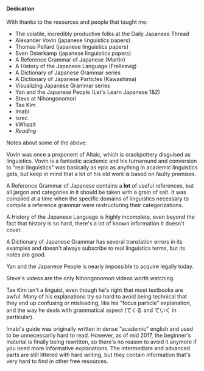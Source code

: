 #### Dedication

With thanks to the resources and people that taught me:

- The volatile, incredibly productive folks at the Daily Japanese Thread
- Alexander Vovin (japanese linguistics papers)
- Thomas Pellard (japanese linguistics papers)
- Sven Osterkamp (japanese linguistics papers)
- A Reference Grammar of Japanese (Martin)
- A History of the Japanese Language (Frellesvig)
- A Dictionary of Japanese Grammar series
- A Dictionary of Japanese Particles (Kawashima)
- Visualizing Japanese Grammar series
- Yan and the Japanese People (Let's Learn Japanese 1&2)
- Steve at Nihongonomori
- Tae Kim
- Imabi
- Ixrec
- kWhazit
- _Reading_

Notes about some of the above:

Vovin was once a proponent of Altaic, which is crackpottery disguised as linguistics. Vovin is a fantastic academic and his turnaround and conversion to "real linguistics" was basically as epic as anything in academic linguistics gets, but keep in mind that a lot of his old work is based on faulty premises.

A Reference Grammar of Japanese contains a **lot** of useful references, but all jargon and categories in it should be taken with a grain of salt. It was compiled at a time when the specific domains of linguistics necessary to compile a reference grammar were restructuring their categorizations.

A History of the Japanese Language is highly incomplete, even beyond the fact that history is so hard, there's a lot of known information it doesn't cover.

A Dictionary of Japanese Grammar has several translation errors in its examples and doesn't always subscribe to real linguistics terms, but its notes are good.

Yan and the Japanese People is nearly impossible to acquire legally today.

Steve's videos are the only Nihongonomori videos worth watching.

Tae Kim isn't a linguist, even though he's right that most textbooks are awful. Many of his explanations try so hard to avoid being technical that they end up confusing or misleading, like his "focus particle" explanation, and the way he deals with grammatical aspect (てくる and ていく in particular).

Imabi's guide was originally written in dense "academic" english and used to be unnecessarily hard to read. However, as of mid 2017, the beginner's material is finally being rewritten, so there's no reason to avoid it anymore if you need more informative explanations. The intermediate and advanced parts are still littered with hard writing, but they contain information that's very hard to find in other free resources.
